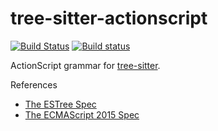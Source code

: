tree-sitter-actionscript
===========================

[![Build Status](https://travis-ci.com/jcs-workspace/tree-sitter-actionscript.svg?branch=master)](https://travis-ci.com/jcs-workspace/tree-sitter-actionscript)
[![Build status](https://ci.appveyor.com/api/projects/status/42kwnan77rtf8144/branch/master?svg=true)](https://ci.appveyor.com/project/jcs090218/tree-sitter-actionscript/branch/master)

ActionScript grammar for [tree-sitter][].

[tree-sitter]: https://github.com/tree-sitter/tree-sitter

References

* [The ESTree Spec](https://github.com/estree/estree)
* [The ECMAScript 2015 Spec](http://www.ecma-international.org/ecma-262/6.0/)